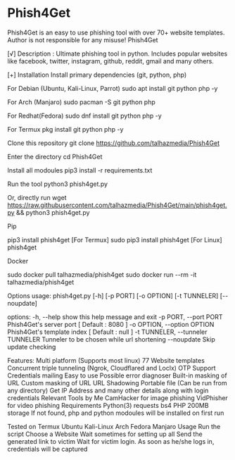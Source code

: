 # Phish4Get
Phish4Get is an easy to use phishing tool with over 70+ website templates. Author is not responsible for any misuse!
Phish4Get
      

[√] Description :
Ultimate phishing tool in python. Includes popular websites like facebook, twitter, instagram, github, reddit, gmail and many others.

[+] Installation
Install primary dependencies (git, python, php)

For Debian (Ubuntu, Kali-Linux, Parrot)
sudo apt install git python php -y

For Arch (Manjaro)
sudo pacman -S git python php

For Redhat(Fedora)
sudo dnf install git python php -y

For Termux
pkg install git python php -y

Clone this repository
git clone https://github.com/talhazmedia/Phish4Get

Enter the directory
cd Phish4Get

Install all modoules
pip3 install -r requirements.txt

Run the tool
python3 phish4get.py

Or, directly run
wget https://raw.githubusercontent.com/talhazmedia/Phish4Get/main/phish4get.py && python3 phish4get.py

Pip

pip3 install phish4get [For Termux]
sudo pip3 install phish4get [For Linux]
phish4get

Docker

sudo docker pull talhazmedia/phish4get
sudo docker run --rm -it talhazmedia/phish4get

Options
usage: phish4get.py [-h] [-p PORT] [-o OPTION] [-t TUNNELER] [--noupdate]

options:
  -h, --help            show this help message and exit
  -p PORT, --port PORT  Phish4Get's server port [ Default : 8080 ]
  -o OPTION, --option OPTION
                        Phish4Get's template index [ Default : null ]
  -t TUNNELER, --tunneler TUNNELER
                        Tunneler to be chosen while url shortening
  --noupdate            Skip update checking

Features:
Multi platform (Supports most linux)
77 Website templates
Concurrent triple tunneling (Ngrok, Cloudflared and Loclx)
OTP Support
Credentials mailing
Easy to use
Possible error diagnoser
Built-in masking of URL
Custom masking of URL
URL Shadowing
Portable file (Can be run from any directory)
Get IP Address and many other details along with login credentials
Relevant Tools by Me
CamHacker for image phishing
VidPhisher for video phishing
Requirements
Python(3)
requests
bs4
PHP
200MB storage
If not found, php and python modoules will be installed on first run

Tested on
Termux
Ubuntu
Kali-Linux
Arch
Fedora
Manjaro
Usage
Run the script
Choose a Website
Wait sometimes for setting up all
Send the generated link to victim
Wait for victim login. As soon as he/she logs in, credentials will be captured
